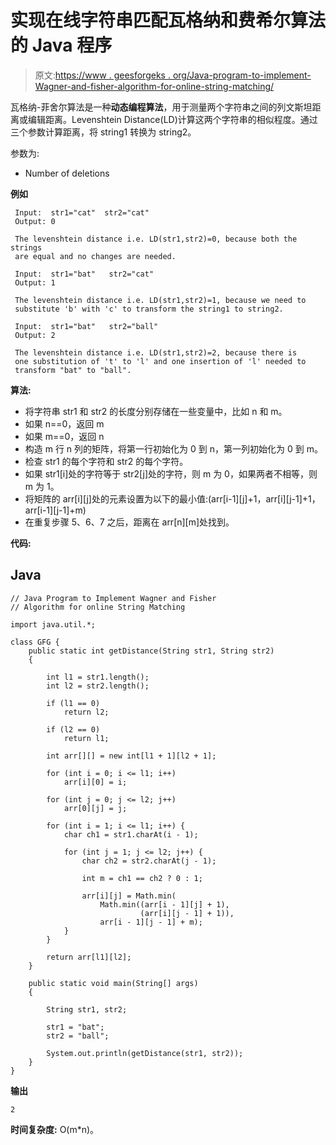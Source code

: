 # 实现在线字符串匹配瓦格纳和费希尔算法的 Java 程序

> 原文:[https://www . geesforgeks . org/Java-program-to-implement-Wagner-and-fisher-algorithm-for-online-string-matching/](https://www.geeksforgeeks.org/java-program-to-implement-wagner-and-fisher-algorithm-for-online-string-matching/)

瓦格纳-菲舍尔算法是一种**动态编程算法**，用于测量两个字符串之间的列文斯坦距离或编辑距离。Levenshtein Distance(LD)计算这两个字符串的相似程度。通过三个参数计算距离，将 string1 转换为 string2。

参数为:

*   Number of deletions

**例如**

```
 Input:  str1="cat"  str2="cat"
 Output: 0

 The levenshtein distance i.e. LD(str1,str2)=0, because both the strings 
 are equal and no changes are needed.

 Input:  str1="bat"   str2="cat"
 Output: 1

 The levenshtein distance i.e. LD(str1,str2)=1, because we need to 
 substitute 'b' with 'c' to transform the string1 to string2.

 Input:  str1="bat"   str2="ball"
 Output: 2

 The levenshtein distance i.e. LD(str1,str2)=2, because there is 
 one substitution of 't' to 'l' and one insertion of 'l' needed to
 transform "bat" to "ball".
```

**算法:**

*   将字符串 str1 和 str2 的长度分别存储在一些变量中，比如 n 和 m。
*   如果 n==0，返回 m
*   如果 m==0，返回 n
*   构造 m 行 n 列的矩阵，将第一行初始化为 0 到 n，第一列初始化为 0 到 m。
*   检查 str1 的每个字符和 str2 的每个字符。
*   如果 str1[i]处的字符等于 str2[j]处的字符，则 m 为 0，如果两者不相等，则 m 为 1。
*   将矩阵的 arr[i][j]处的元素设置为以下的最小值:(arr[i-1][j]+1，arr[i][j-1]+1，arr[i-1][j-1]+m)
*   在重复步骤 5、6、7 之后，距离在 arr[n][m]处找到。

**代码:**

## Java

```
// Java Program to Implement Wagner and Fisher
// Algorithm for online String Matching

import java.util.*;

class GFG {
    public static int getDistance(String str1, String str2)
    {

        int l1 = str1.length();
        int l2 = str2.length();

        if (l1 == 0)
            return l2;

        if (l2 == 0)
            return l1;

        int arr[][] = new int[l1 + 1][l2 + 1];

        for (int i = 0; i <= l1; i++)
            arr[i][0] = i;

        for (int j = 0; j <= l2; j++)
            arr[0][j] = j;

        for (int i = 1; i <= l1; i++) {
            char ch1 = str1.charAt(i - 1);

            for (int j = 1; j <= l2; j++) {
                char ch2 = str2.charAt(j - 1);

                int m = ch1 == ch2 ? 0 : 1;

                arr[i][j] = Math.min(
                    Math.min((arr[i - 1][j] + 1),
                             (arr[i][j - 1] + 1)),
                    arr[i - 1][j - 1] + m);
            }
        }

        return arr[l1][l2];
    }

    public static void main(String[] args)
    {

        String str1, str2;

        str1 = "bat";
        str2 = "ball";

        System.out.println(getDistance(str1, str2));
    }
}
```

**输出**

```
2
```

**时间复杂度:** O(m*n)。